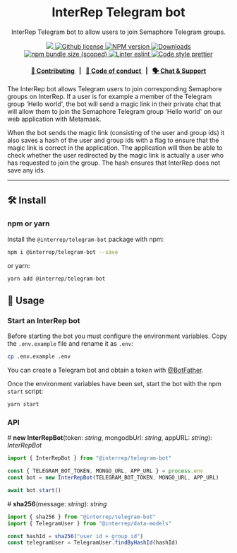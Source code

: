 <p align="center">
    <h1 align="center">
        InterRep Telegram bot
    </h1>
    <p align="center">InterRep Telegram bot to allow users to join Semaphore Telegram groups.</p>
</p>

<p align="center">
    <a href="https://github.com/InterRep">
        <img src="https://img.shields.io/badge/project-InterRep-blue.svg?style=flat-square">
    </a>
    <a href="https://github.com/interrep/interrep.js/blob/main/LICENSE">
        <img alt="Github license" src="https://img.shields.io/github/license/interrep/interrep.js.svg?style=flat-square">
    </a>
    <a href="https://www.npmjs.com/package/@interrep/telegram-bot">
        <img alt="NPM version" src="https://img.shields.io/npm/v/@interrep/telegram-bot?style=flat-square" />
    </a>
    <a href="https://npmjs.org/package/@interrep/telegram-bot">
        <img alt="Downloads" src="https://img.shields.io/npm/dm/@interrep/telegram-bot.svg?style=flat-square" />
    </a>
    <a href="https://bundlephobia.com/package/@interrep/telegram-bot">
        <img alt="npm bundle size (scoped)" src="https://img.shields.io/bundlephobia/minzip/@interrep/telegram-bot" />
    </a>
    <a href="https://eslint.org/">
        <img alt="Linter eslint" src="https://img.shields.io/badge/linter-eslint-8080f2?style=flat-square&logo=eslint" />
    </a>
    <a href="https://prettier.io/">
        <img alt="Code style prettier" src="https://img.shields.io/badge/code%20style-prettier-f8bc45?style=flat-square&logo=prettier" />
    </a>
</p>

<div align="center">
    <h4>
        <a href="https://docs.interrep.link/contributing">
            👥 Contributing
        </a>
        <span>&nbsp;&nbsp;|&nbsp;&nbsp;</span>
        <a href="https://docs.interrep.link/code-of-conduct">
            🤝 Code of conduct
        </a>
        <span>&nbsp;&nbsp;|&nbsp;&nbsp;</span>
        <a href="https://t.me/interrep">
            🗣️ Chat &amp; Support
        </a>
    </h4>
</div>

The InterRep bot allows Telegram users to join corresponding Semaphore groups on InterRep. If a user is for example a member of the Telegram group 'Hello world', the bot will send a magic link in their private chat that will allow them to join the Semaphore Telegram group 'Hello world' on our web application with Metamask.

When the bot sends the magic link (consisting of the user and group ids) it also saves a hash of the user and group ids with a flag to ensure that the magic link is correct in the application. The application will then be able to check whether the user redirected by the magic link is actually a user who has requested to join the group. The hash ensures that InterRep does not save any ids.

---

## 🛠 Install

### npm or yarn

Install the `@interrep/telegram-bot` package with npm:

```bash
npm i @interrep/telegram-bot --save
```

or yarn:

```bash
yarn add @interrep/telegram-bot
```

## 📜 Usage

### Start an InterRep bot

Before starting the bot you must configure the environment variables. Copy the `.env.example` file and rename it as `.env`:

```bash
cp .env.example .env
```

You can create a Telegram bot and obtain a token with [@BotFather](https://telegram.me/@BotFather).

Once the environment variables have been set, start the bot with the npm `start` script:

```bash
yarn start
```

### API

\# **new InterRepBot**(token: _string_, mongodbUrl: _string_, appURL: _string_): _InterRepBot_

```typescript
import { InterRepBot } from "@interrep/telegram-bot"

const { TELEGRAM_BOT_TOKEN, MONGO_URL, APP_URL } = process.env
const bot = new InterRepBot(TELEGRAM_BOT_TOKEN, MONGO_URL, APP_URL)

await bot.start()
```

\# **sha256**(message: _string_): _string_

```typescript
import { sha256 } from "@interrep/telegram-bot"
import { TelegramUser } from "@interrep/data-models"

const hashId = sha256("user id + group id")
const telegramUser = TelegramUser.findByHashId(hashId)
```
